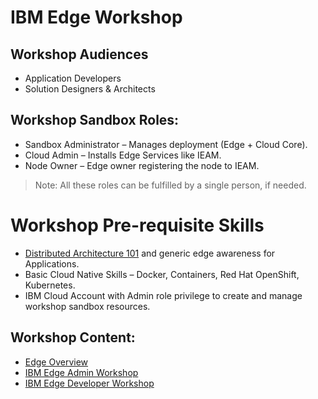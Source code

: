 # IBM Edge Workshop

## Workshop Audiences
- Application Developers
- Solution Designers & Architects

## Workshop Sandbox Roles:
- Sandbox Administrator – Manages deployment (Edge + Cloud Core).
- Cloud Admin – Installs Edge Services like IEAM.
- Node Owner – Edge owner registering the node to IEAM.

> Note: All these roles can be fulfilled by a single person, if needed.

# Workshop Pre-requisite Skills
- [Distributed Architecture 101](https://www.ibm.com/cloud/blog/understanding-distributed-cloud-architecture-the-basics) 
and generic edge awareness for Applications.
- Basic Cloud Native Skills – Docker, Containers, Red Hat OpenShift, Kubernetes.
- IBM Cloud Account with Admin role privilege to create and manage workshop sandbox resources.

## Workshop Content:
- [Edge Overview](docs/edge-overview.md)
- [IBM Edge Admin Workshop](docs/edge-workshop-admin.md)
- [IBM Edge Developer Workshop](docs/edge-workshop-developer.md)